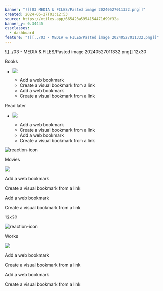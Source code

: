 ```yaml
---
banner: "![[03 MEDIA & FILES/Pasted image 20240527011332.png]]"
created: 2024-05-27T01:12:53
source: https://xtiles.app/665423a5954154471d99f32a
banner_y: 0.34445
cssclasses:
  - dashboard
feature: "![[../03 - MEDIA & FILES/Pasted image 20240527011332.png]]"
---
```



![[../03 - MEDIA & FILES/Pasted image 20240527011332.png]]
12x30


Books

- ![](../03%20-%20MEDIA%20&%20FILES/3c6b7afaff4205b1faa7ccfca9c5b040_MD5.png)

	- Add a web bookmark
	- Create a visual bookmark from a link
	- Add a web bookmark
	- Create a visual bookmark from a link
	

Read later

- ![](../03%20-%20MEDIA%20&%20FILES/c66b7b8a21c8d89911365e7ea848fdd0_MD5.png)

	- Add a web bookmark
	- Create a visual bookmark from a link
	- Add a web bookmark
	- Create a visual bookmark from a link


![reaction-icon](../03%20-%20MEDIA%20&%20FILES/976168cb8fe2da655f37a9425cfbbcee_MD5.png)

Movies

![](../03%20-%20MEDIA%20&%20FILES/6be3f97ac99f2c23b4380f79b3e4f980_MD5.png)

Add a web bookmark

Create a visual bookmark from a link

Add a web bookmark

Create a visual bookmark from a link

12x30

![reaction-icon](../03%20-%20MEDIA%20&%20FILES/1e01972eb3ab2cc64f43bad08334d507_MD5.png)

Works

![](../03%20-%20MEDIA%20&%20FILES/ebdfbbac40b6defd012b5504dd0c5544_MD5.png)

Add a web bookmark

Create a visual bookmark from a link

Add a web bookmark

Create a visual bookmark from a link
> 